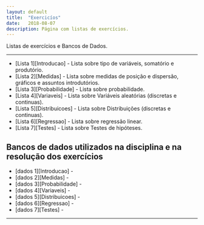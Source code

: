 ```yaml
---
layout: default
title:  "Exercicíos"
date:   2018-08-07
description: Página com listas de exercícios.
---
```



<p class="intro">Listas de exercícios e Bancos de Dados.</p>

---

* [Lista 1][Introducao] - Lista sobre tipo de variáveis, somatório e produtório.
* [Lista 2][Medidas] - Lista sobre medidas de posição e dispersão, gráficos e assuntos introdutórios.
* [Lista 3][Probabilidade] - Lista sobre probabilidade.
* [Lista 4][Variaveis] - Lista sobre Variáveis aleatórias (discretas e continuas).
* [Lista 5][Distribuicoes] - Lista sobre Distribuições (discretas e continuas).
* [Lista 6][Regressao] - Lista sobre regressão linear.
* [Lista 7][Testes] - Lista sobre Testes de hipóteses.

## Bancos de dados utilizados na disciplina e na resolução dos exercícios

* [dados 1][Introducao] - 
* [dados 2][Medidas] - 
* [dados 3][Probabilidade] - 
* [dados 4][Variaveis] - 
* [dados 5][Distribuicoes] - 
* [dados 6][Regressao] - 
* [dados 7][Testes] - 

---
   
